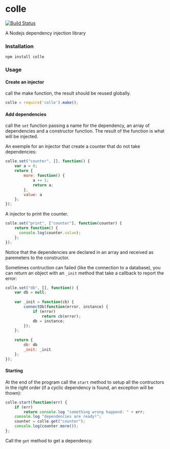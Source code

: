 colle
=====

[![Build Status](https://travis-ci.org/fdelbos/colle.png?branch=master)](https://travis-ci.org/fdelbos/colle)

A Nodejs dependency injection library 

### Installation

`npm install colle`

### Usage

#### Create an injector
call the make function, the result should be reused globally.

```js
colle = require('colle').make();
```

#### Add dependencies
call the `set` function passing a name for the dependency, an array of dependencies and a constructor function.
The result of the function is what will be injected.

An exemple for an injector that create a counter that do not take dependencies:

```js
colle.set("counter", [], function() {
    var a = 0;
    return {
        more: function() {
            a += 1;
            return a;
        },
        value: a
    };
});
```

A injector to print the counter.

```js
colle.set("print", ["counter"], function(counter) {
    return function() {
      console.log(counter.value);
    };
});
```
Notice that the dependencies are declared in an array and received as paremeters to the constructor.


Sometimes contruction can failed (like the connection to a database), you can return an object with an `_init` method that take a callback to report the error:

```js
colle.set("db", [], function() {
    var db = null;
    
    var _init = function(cb) {
        connectDb(function(error, instance) {
            if (error)
                return cb(error);
            db = instance;
        });
    };
    
    return {
        db: db
        _init: _init
    };
});
```

#### Starting
At the end of the program call the `start` method to setup all the contructors in the right order (if a cyclic dependency is found, an exception will be thown):

```js
colle.start(function(err) {
	if (err)
	    return console.log "something wrong happend: " + err;
	console.log "dependencies are ready!";
	counter = colle.get("counter");
	console.log(counter.more());
};
```

Call the `get` method to get a dependency.
